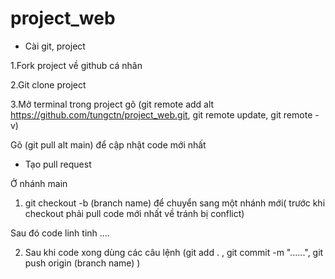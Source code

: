 # project_web

- Cài git, project

1.Fork project về github cá nhân

2.Git clone project

3.Mở terminal trong project gõ (git remote add alt https://github.com/tungctn/project_web.git, git remote update, git remote -v)

Gõ (git pull alt main) để cập nhật code mới nhất

- Tạo pull request 

Ở nhánh main

1. git checkout -b (branch name) để chuyển sang một nhánh mới( trước khi checkout phải pull code mới nhất về tránh bị conflict)

Sau đó code linh tinh ....

2. Sau khi code xong dùng các câu lệnh (git add . , git commit -m "......", git push origin (branch name) )



